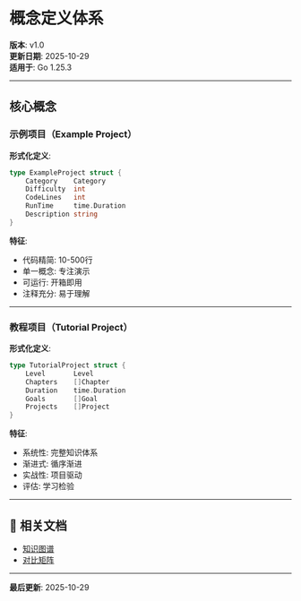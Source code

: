 ﻿# 概念定义体系

**版本**: v1.0  
**更新日期**: 2025-10-29  
**适用于**: Go 1.25.3

---

## 核心概念

### 示例项目（Example Project）

**形式化定义**:
```go
type ExampleProject struct {
    Category    Category
    Difficulty  int
    CodeLines   int
    RunTime     time.Duration
    Description string
}
```

**特征**:
- 代码精简: 10-500行
- 单一概念: 专注演示
- 可运行: 开箱即用
- 注释充分: 易于理解

---

### 教程项目（Tutorial Project）

**形式化定义**:
```go
type TutorialProject struct {
    Level       Level
    Chapters    []Chapter
    Duration    time.Duration
    Goals       []Goal
    Projects    []Project
}
```

**特征**:
- 系统性: 完整知识体系
- 渐进式: 循序渐进
- 实战性: 项目驱动
- 评估: 学习检验

---

## 🔗 相关文档

- [知识图谱](./00-知识图谱.md)
- [对比矩阵](./00-对比矩阵.md)

---

**最后更新**: 2025-10-29
